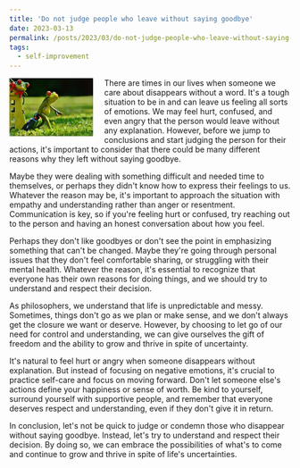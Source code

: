 ```yaml
---
title: 'Do not judge people who leave without saying goodbye'
date: 2023-03-13
permalink: /posts/2023/03/do-not-judge-people-who-leave-without-saying-goodbye/
tags:
  - self-improvement
---
```


<img width="150" alt="frog" src="/images/posts/do-not-judge-people-who-leave-without-saying-goodbye.webp" style="float: left; margin-right: 20px;" />  There are times in our lives when someone we care about disappears without a word. It's a tough situation to be in and can leave us feeling all sorts of emotions. We may feel hurt, confused, and even angry that the person would leave without any explanation. However, before we jump to conclusions and start judging the person for their actions, it's important to consider that there could be many different reasons why they left without saying goodbye. 

Maybe they were dealing with something difficult and needed time to themselves, or perhaps they didn't know how to express their feelings to us. Whatever the reason may be, it's important to approach the situation with empathy and understanding rather than anger or resentment. Communication is key, so if you're feeling hurt or confused, try reaching out to the person and having an honest conversation about how you feel.

Perhaps they don't like goodbyes or don't see the point in emphasizing something that can't be changed. Maybe they're going through personal issues that they don't feel comfortable sharing, or struggling with their mental health. Whatever the reason, it's essential to recognize that everyone has their own reasons for doing things, and we should try to understand and respect their decision.

As philosophers, we understand that life is unpredictable and messy. Sometimes, things don't go as we plan or make sense, and we don't always get the closure we want or deserve. However, by choosing to let go of our need for control and understanding, we can give ourselves the gift of freedom and the ability to grow and thrive in spite of uncertainty.

It's natural to feel hurt or angry when someone disappears without explanation. But instead of focusing on negative emotions, it's crucial to practice self-care and focus on moving forward. Don't let someone else's actions define your happiness or sense of worth. Be kind to yourself, surround yourself with supportive people, and remember that everyone deserves respect and understanding, even if they don't give it in return.

In conclusion, let's not be quick to judge or condemn those who disappear without saying goodbye. Instead, let's try to understand and respect their decision. By doing so, we can embrace the possibilities of what's to come and continue to grow and thrive in spite of life's uncertainties.
